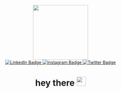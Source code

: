 <div id="header" align="center">
  <img src="https://i.giphy.com/media/v1.Y2lkPTc5MGI3NjExa2c4YTBjbHNhNzQxdWt3NzlsMzFnYW10ODBydjVtaXppeW9ldHJ6diZlcD12MV9pbnRlcm5hbF9naWZfYnlfaWQmY3Q9Zw/7NoNw4pMNTvgc/giphy.gif" width="180" height ="180"/>
  <div id="badges">
  <a href="https://www.linkedin.com/in/ariyo-ahumuza/">
    <img src="https://img.shields.io/badge/LinkedIn-blue?style=for-the-badge&logo=linkedin&logoColor=white" alt="LinkedIn Badge"/>
  </a>
  <a href="https://www.instagram.com/mr.ariyo/">
    <img src="https://img.shields.io/badge/Instagram-pink?style=for-the-badge&logo=instagram&logoColor=white" alt="Instagram Badge"/>
  </a>
  <a href="https://twitter.com/AriyoAdventures">
    <img src="https://img.shields.io/badge/Twitter-blue?style=for-the-badge&logo=twitter&logoColor=white" alt="Twitter Badge"/>
  </a>
</div>
  <h1>
    hey there
    <img src="https://i.giphy.com/media/v1.Y2lkPTc5MGI3NjExYXZ1em82aHhxY2wzdDZ4dTN1NGljNmJudWVwamMzYTlrNWgzYm43cCZlcD12MV9pbnRlcm5hbF9naWZfYnlfaWQmY3Q9cw/cHzz94qovyOVa/giphy.gif" width="30px"/>
  </h1>
<img src="https://komarev.com/ghpvc/?username=AriyoX&style=flat-square&color=blue" alt=""/>
</div>

